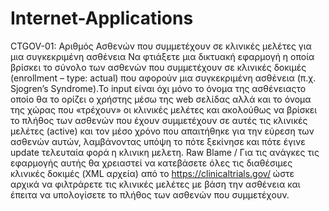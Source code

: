 # Internet-Applications
CTGOV-01: Αριθμός Ασθενών που συμμετέχουν σε κλινικές μελέτες για μια συγκεκριμένη
ασθένεια
Να φτιάξετε μια δικτυακή εφαρμογή η οποία βρίσκει το σύνολο των ασθενών που συμμετέχουν
σε κλινικές δοκιμές (enrollment – type: actual) που αφορούν μια συγκεκριμένη ασθένεια (π.χ.
Sjogren’s Syndrome).Το input είναι όχι μόνο το όνομα της ασθένειαςτο οποίο θα το ορίζει ο
χρήστης μέσω της web σελίδας αλλά και το όνομα της χώρας που «τρέχουν» οι κλινικές μελέτες
και ακολούθως να βρίσκει το πλήθος των ασθενών που έχουν συμμετέχουν σε αυτές τις
κλινικές μελέτες (active) και τον μέσο χρόνο που απαιτήθηκε για την εύρεση των ασθενών
αυτών, λαμβάνοντας υπόψη το πότε ξεκίνησε και πότε έγινε update τελευταία φορά η κλινικη
μελετη.
Raw Blame
/
Για τις ανάγκες τις εφαρμογής αυτής θα χρειαστεί να κατεβάσετε όλες τις διαθέσιμες κλινικές
δοκιμές (XML αρχεία) από το https://clinicaltrials.gov/ ώστε αρχικά να φιλτράρετε τις κλινικές
μελέτες με βάση την ασθένεια και έπειτα να υπολογίσετε το πλήθος των ασθενών που
συμμετέχουν.
